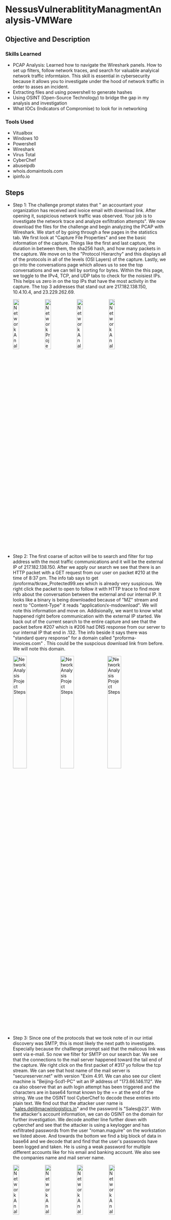 # NessusVulnerablitityManagmentAnalysis-VMWare

## Objective and Description

### Skills Learned
- PCAP Analysis: Learned how to navigate the Wireshark panels. How to set up filters, follow network traces, and search for valuable analyical network traffic informtaion. This skill is essential in cybersecurity because it allows you to investigate under the hood of network traffic in order to asses an incident.
- Extracting files and using powershell to generate hashes
- Using OSINT (Open-Source Technology) to bridge the gap in my analysis and investigation
- What IOCs (Indicators of Compromise) to look for in networking
  
  

### Tools Used
- Vitualbox
- Windows 10
- Powershell
- Wireshark
- Virus Total
- CyberChef
- abuseipdb
- whois.domaintools.com
- ipinfo.io

## Steps
- Step 1: The challenge prompt states that " an accountant your organization has received and ivoice email with download link. After opening it, suspicious network traffic was observed. Your job is to investigate the network trace and analyze exfiltration attempts". We now download the files for the challenge and begin analyzing the PCAP with Wireshark. We start of by going through a few pages in the statistics tab. We first look at "Capture File Properties" and see the basic information of the capture. Things like the first and last capture, the duration in between them, the sha256 hash, and how many packets in the capture. We move on to the "Protocol Hierarchy" and this displays all of the protocols in all of the levels (OSI Layers) of the capture. Lastly, we go into the conversations page which allows us to see the top conversations and we can tell by sorting for bytes. Within the this page, we toggle to the IPv4, TCP, and UDP tabs to check for the noisiest IPs. This helps us zero in on the top IPs that have the most activity in the capture. The top 3 addresses that stand out are 217.182.138.150, 10.4.10.4, and 23.229.262.69.
  
  <img src="https://i.imgur.com/LQuMEkv.png" height="20%" width="20%" alt="Network Analysis Project Steps"/> <img src="https://i.imgur.com/hYz4UXn.png" height="20%" width="20%" alt="Network Project Steps"/> <img src="https://i.imgur.com/GFQRCqk.png" height="20%" width="20%" alt="Network Analysis Project Steps"/> <img src="https://i.imgur.com/QTzcKb2.png" height="20%" width="20%" alt="Network Analysis Project Steps"/>
- Step 2: The first coarse of aciton will be to search and filter for top address with the most traffic communications and it will be the external IP of 217.182.138.150. After we apply our search we see that there is an HTTP packet with a GET request from our user on packet #210 at the time of 8:37 pm. The info tab says to get /proforma/tkraw_Protected99.xex which is already very suspicous. We right click the packet to open to follow it with HTTP trace to find more info about the conversation between the external and our internal IP. It looks like a binary is being downloaded because of "MZ" stream and next to "Content-Type" it reads "application/x-msdownload". We will note this information and move on. Addisionally, we want to know what happened right before communication with the external IP started. We back out of the current search to the entire capture and see that the packet before #207 which is #206 had DNS response from our server to our internal IP that end in .132. The info beside it says there was "standard query response" for a domain called "proforma-invoices.com" . This could be the suspcious download link from before. We will note this domain.
  
  <img src="https://i.imgur.com/D5LZRgN.png" height="30%" width="30%" alt="Network Analysis Project Steps"/> <img src="https://i.imgur.com/yYdaczy.png" height="30%" width="30%" alt="Network Analysis Project Steps"/> <img src="https://i.imgur.com/vrDSTIO.png" height="30%" width="30%" alt="Network Analysis Project Steps"/>
- Step 3: Since one of the protocols that we took note of in our intial discovery was SMTP, this is most likely the next path to investigate. Especially because thr challlenge prompt said that the malicous link was sent via e-mail. So now we filter for SMTP on our search bar. We see that the connections to the mail server happened toward the tail end of the capture. We right click on the first packet of #317 yo follow the tcp stream. We can see that host name of the mail server is "secureserver.net" with version "Exim 4.91. We can also see our client machine is "Beijing-5cd1-PC" wit an IP address of "173.66.146.112". We ca also observe that an auth login attempt has been triggered and the characters are in base64 format known by the == at the end of the string. We use the OSINT tool CyberChef to decode these entries into plain text. We find out that the attacker user name is "sales.del@macwinlogistics.in" and the password is "Sales@23". With the attacker's account information, we can do OSINT on the domain for further investigation. We decode another line further down with cyberchef and see that the attacker is using a keylogger and has exfiltrated passwords from the user "roman.maguire" on the workstation we listed above. And towards the bottom we find a big block of data in base64 and we decode that and find that the user's passwords have been logged and taken. He is using a weak password for multiple different accounts like for his email and banking account. We also see the companies name and mail server name. 
  
  <img src="https://i.imgur.com/G8YtGKa.png" height="20%" width="20%" alt="Network Analysis Project Steps"/> <img src="https://i.imgur.com/LEdvxnr.png" height="20%" width="20%" alt="Network Analysis Project Steps"/> <img src="https://i.imgur.com/V2LhMzF.png" height="20%" width="20%" alt="Network Analysis Project Steps"/> <img src="https://i.imgur.com/kjx1mI7.png" height="20%" width="20%" alt="Network Analysis Project Steps"/> 
- Step 4: Next, we export the file from the previous step and generate a sha256 file hash so that we can  perform OSINT on it. We will use VirusTotal to search for the hash and the domain of "Proforma.invoices.com". We also use abuseipdb to search up the external IP with the most conversations which was 217.182.138.150. This gives us more information on the IPs location, ISP, UsageType, etc. The file hash when searched on VirusTotal returned that 60/72 security vendors have flagged it as malicous and the threat type was trojan. The domain proforma-invoices.com also results in multiple vendors flagging it as malicious. On abuseipdb, we search the external IP above and discover that it is located in a datacenter in France from an ISP of OVH SAS.
  
<img src="https://i.imgur.com/nIm6ojH.png" height="20%" width="20%" alt="Network Analysis Project Steps"/> <img src="https://i.imgur.com/SwdCC3f.png" height="20%" width="20%" alt="Network Analysis Project Steps"/> <img src="https://i.imgur.com/gADABC0.png" height="20%" width="20%" alt="Network Analysis Project Steps"/> <img src="https://i.imgur.com/1wFO9Po.png" height="20%" width="20%" alt="Network Analysis Project Steps"/>

- Step 5: I believe we have gathered enough information in our investigation to go head and complete the challenge questions on CyberDefender. From thi step onwards, we will be answering the 24 questions. I will list the answers for Qs 1-9 here. Q1=4003, Q2=2019-04-10 20:37:07 utc, Q3=01:03:41, questions 1-3 are all under the "capture file properties" window under the statistics tab. Refer to the first picture in Step 1. Q4=00:08:02:1c:47:ae the answer is in the conversations window and then click ethernet because that is the data link laye (layer 2) and the MAC address is address A. Q5=Hewlett-Packard we can find the manufacturer of thr NIC of the computer by first 3 bytes of the MAC address and run it thorugh the Wireshark OUI lookup tool to see the manufacturer. Q6=Palo Alto this is the headquarters of the manufacturer of the NIC. Q7=3 we find this in the endpoints window under the statistics tab and we click on layer 2 so the IPv4 tab and sort it so that all the internal private IP addresses are at the top so in this case its 3 excluding the 4th broacasting IP. Q8=Beijing-5cd1-PC this is the users host name and you can refer to the first picture in Step 3 to find this. Q9=10.4.10.4 we can find this by filtering for DNS in the search bar and seein that there are two IPs. We know that one is our internal IP so the other must be the IP of the organization's DNS server. 
  
   <img src="https://i.imgur.com/xfOLD5C.png" height="20%" width="20%" alt="Network Analysis Project Steps"/> <img src="https://i.imgur.com/pusugiG.png" height="20%" width="20%" alt="Network Analysis Project Steps"/> <img src="https://i.imgur.com/iwuaQbe.png" height="20%" width="20%" alt="Network Analysis Project Steps"/> <img src="https://i.imgur.com/n2JU6H8.png" height="20%" width="20%" alt="Network Analysis Project Steps"/>
- Step 6: This step will list answers for Qs 10-19. Q10=Proforma-invoices.com this is the domain the victim asked for; refer to picture 3 of Step 2. Q11=217.182.138.150 we can find this by looking at the bottom panel, we expand the answers button and see the IP address. Q12=France we saw this in the abuseipdb tool; refer to the 4th picture in step 4. Q13=Windows NT 6.1 we can find this in the first HTTP stream we did and it is next to the User-Agent entry; refer to the second picture in Step 2. Q14=tkraw_Protected99.exe this is also found in the first HTTP request stream we looked at and its on the first line of the page; refer to the second picture in Step 2. Q15=71826BA081E303866CE2A2534491A2F7 we go back to the file we exported and made sha256 hash in powershell in Step 4 and make an MD5 hash instead. Q16=Lite speed his is also found in the first HTTP request stream we looked at and it next to the server entry in the blue response; refer to the second picture in Step 2. Q17=173.66.146.112 we can look bacj into our SMTP stream and can find the user's host public IP right next to the host name; refer to the first picture in Step 3. Q18=United States we can take a look at the output for the SMTP filter and see that there is another IP communicating with our internal IP and that is 23.229.162.69. We put this IP into the OSINT tool ipinfo.io and see which country the stolen information is sent to. Q19=Exim 4.91 is the software that runs the email server the stolen information was sent to and we know this by looking at the first line of SMTP traffic page; refer to the first picture in Step 3. 
  
  <img src="https://i.imgur.com/O9B5DEn.png" height="20%" width="20%" alt="Network Analysis Project Steps"/> <img src="https://i.imgur.com/KoBnNuY.png" height="20%" width="20%" alt="Network Analysis Project Steps"/> <img src="https://i.imgur.com/gYwBttT.png" height="20%" width="20%" alt="Network Analysis Project Steps"/> <img src="https://i.imgur.com/imcBXDE.png" height="20%" width="20%" alt="Network Analysis Project Steps"/>

-Step 7: Here, we will finish up the rest of the challenge questions Qs 20-24. Q20=sales.del@macwinlogistics.in we know this by looking at the MAIL FROM or RCPT TO entry and looking right next to them. This is in the SMTP traffic page; refer to the first picture in Step 3. Q21=Sales@23 is the password used to send the malicious e-mail; this is also in the SMTP traffic page but the text is in base64 and needs to be decoded with CyberChef; refer to the third picture in Step 3 to see the password in plain text. Q22=Reborn V9 this is a malware variant of the hawkeye keylogger; refer to the top of the fourth picture in Step 3. Q23=roman.mcguire:P@ssw0rd$ this also found when decoding the big chunk of data at the bottom fo the SMTP traffic page; refer to near the bottom of the fourth picture in step 3. Q24=10 looking at the search page of SMTP PCAP we see a trend that the data is exfiltrated regularly if we subrtact the time between each new wave of exfiltration, we can see that it happens every 10 minutes. Focus on when the info section of the packet says DATA FRAGMENT and record the time elapsed of when the next wave of DATA FRAGMENT packets appear; refer to the third picture in Step 6. The questions and challenge have been completed successfully.

<img src="https://i.imgur.com/1EMU2AI.png" height="40%" width="40%" alt="Network Analysis Project Steps"/> <img src="https://i.imgur.com/YRfiNzw.png" height="40%" width="40%" alt="Network Analysis Project Steps"/>

